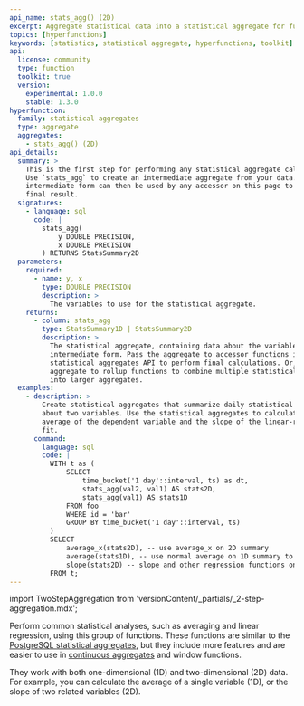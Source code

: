 ```yaml
---
api_name: stats_agg() (2D)
excerpt: Aggregate statistical data into a statistical aggregate for further analysis
topics: [hyperfunctions]
keywords: [statistics, statistical aggregate, hyperfunctions, toolkit]
api:
  license: community
  type: function
  toolkit: true
  version:
    experimental: 1.0.0
    stable: 1.3.0
hyperfunction:
  family: statistical aggregates
  type: aggregate
  aggregates:
    - stats_agg() (2D)
api_details:
  summary: >
    This is the first step for performing any statistical aggregate calculations.
    Use `stats_agg` to create an intermediate aggregate from your data. This
    intermediate form can then be used by any accessor on this page to compute a
    final result.
  signatures:
    - language: sql
      code: |
        stats_agg(
            y DOUBLE PRECISION,
            x DOUBLE PRECISION
        ) RETURNS StatsSummary2D
  parameters:
    required:
      - name: y, x
        type: DOUBLE PRECISION
        description: >
          The variables to use for the statistical aggregate.
    returns:
      - column: stats_agg
        type: StatsSummary1D | StatsSummary2D
        description: >
          The statistical aggregate, containing data about the variables in an
          intermediate form. Pass the aggregate to accessor functions in the
          statistical aggregates API to perform final calculations. Or, pass the
          aggregate to rollup functions to combine multiple statistical aggregates
          into larger aggregates.
  examples:
    - description: >
        Create statistical aggregates that summarize daily statistical data
        about two variables. Use the statistical aggregates to calculate the
        average of the dependent variable and the slope of the linear-regression
        fit.
      command:
        language: sql
        code: |
          WITH t as (
              SELECT
                  time_bucket('1 day'::interval, ts) as dt,
                  stats_agg(val2, val1) AS stats2D,
                  stats_agg(val1) AS stats1D
              FROM foo
              WHERE id = 'bar'
              GROUP BY time_bucket('1 day'::interval, ts)
          )
          SELECT
              average_x(stats2D), -- use average_x on 2D summary
              average(stats1D), -- use normal average on 1D summary to get same value
              slope(stats2D) -- slope and other regression functions only work on 2D aggregates
          FROM t;
---
```


import TwoStepAggregation from 'versionContent/_partials/_2-step-aggregation.mdx';

Perform common statistical analyses, such as averaging and linear regression,
using this group of functions. These functions are similar to the [PostgreSQL
statistical aggregates][pg-stats-aggs], but they include more features and are
easier to use in [continuous aggregates][caggs] and window functions.

They work with both one-dimensional (1D) and two-dimensional (2D) data. For
example, you can calculate the average of a single variable (1D), or the slope
of two related variables (2D).

<TwoStepAggregation />

[caggs]: /timescaledb/:currentVersion:/how-to-guides/continuous-aggregates/
[pg-stats-aggs]: https://www.postgresql.org/docs/current/functions-aggregate.html#FUNCTIONS-AGGREGATE-STATISTICS-TABLE
